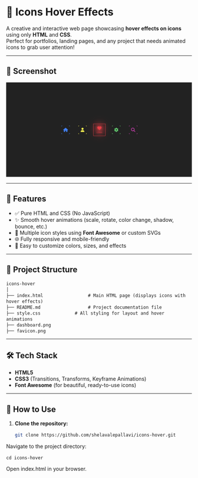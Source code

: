 # 🎨 Icons Hover Effects

A creative and interactive web page showcasing **hover effects on icons** using only **HTML** and **CSS**.  
Perfect for portfolios, landing pages, and any project that needs animated icons to grab user attention!

---

## 📸 Screenshot

![Dashboard Screenshot](dashboard.png)

---

## 🚀 Features

- ✅ Pure HTML and CSS (No JavaScript)
- ✨ Smooth hover animations (scale, rotate, color change, shadow, bounce, etc.)
- 🎯 Multiple icon styles using **Font Awesome** or custom SVGs
- 🌐 Fully responsive and mobile-friendly
- 🎨 Easy to customize colors, sizes, and effects

---

## 📁 Project Structure
```
icons-hover
│
├── index.html                 # Main HTML page (displays icons with hover effects)
├── README.md                  # Project documentation file
├── style.css             # All styling for layout and hover animations
├── dashboard.png
├── favicon.png

```
---

## 🛠️ Tech Stack

- **HTML5**
- **CSS3** (Transitions, Transforms, Keyframe Animations)
- **Font Awesome** (for beautiful, ready-to-use icons)

---

## 🎯 How to Use

1. **Clone the repository:**
   ```bash
   git clone https://github.com/shelavalepallavi/icons-hover.git
   ```
   
Navigate to the project directory:

```
cd icons-hover

```
Open index.html in your browser.

